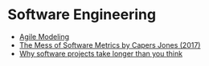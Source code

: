 # Software Engineering

- [Agile Modeling](./agile-modeling/)
- [The Mess of Software Metrics by Capers Jones (2017)](../../papers/The-Mess-of-Software-Metrics_Jones-C_2017.pdf)
- [Why software projects take longer than you think](https://erikbern.com/2019/04/15/why-software-projects-take-longer-than-you-think-a-statistical-model.html)
